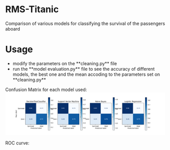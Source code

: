 # RMS-Titanic

Comparison of various models for classifying the survival of the passengers aboard

# Usage

<ul>
  <li>modify the parameters on the **cleaning.py** file</li>
  <li>run the **model evaluation.py** file to see the accuracy of different models, the best one and the mean accoding to the parameters set 
  on **cleaning.py**</li>
</ul>

Confusion Matrix for each model used:![img](imgs/confussion_matrix_eval1.png)

ROC curve:
